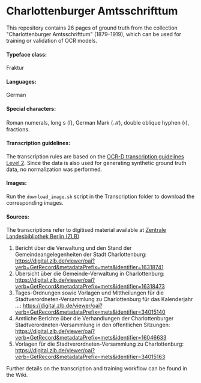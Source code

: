 # Charlottenburger Amtsschrifttum
This repository contains 26 pages of ground truth from the collection "Charlottenburger Amtsschrifttum" (1879–1919), which can be used for training or validation of OCR models.

#### Typeface class:
Fraktur

#### Languages:
German

#### Special characters:
Roman numerals, long s (ſ), German Mark (ℳ), double oblique hyphen (⸗), fractions.

#### Transcription guidelines:
The transcription rules are based on the [OCR-D transcription guidelines Level 2](https://ocr-d.de/en/gt-guidelines/trans/level_2_2.html). Since the data is also used for generating synthetic ground truth data, no normalization was performed.

#### Images:
Run the `download_image.sh` script in the Transcription folder to download the corresponding images.

#### Sources:
The transcriptions refer to digitised material available at [Zentrale Landesbibliothek Berlin (ZLB)](https://digital.zlb.de)
1) Bericht über die Verwaltung und den Stand der Gemeindeangelegenheiten der Stadt Charlottenburg: https://digital.zlb.de/viewer/oai?verb=GetRecord&metadataPrefix=mets&identifier=16318741
2) Übersicht über die Gemeinde-Verwaltung in Charlottenburg: https://digital.zlb.de/viewer/oai?verb=GetRecord&metadataPrefix=mets&identifier=16318473
3) Tages-Ordnungen sowie Vorlagen und Mittheilungen für die Stadtverordneten-Versammlung zu Charlottenburg für das Kalenderjahr ...: https://digital.zlb.de/viewer/oai?verb=GetRecord&metadataPrefix=mets&identifier=34015140
4) Amtliche Berichte über die Verhandlungen der Charlottenburger Stadtverordneten-Versammlung in den öffentlichen Sitzungen: https://digital.zlb.de/viewer/oai?verb=GetRecord&metadataPrefix=mets&identifier=16046633
5) Vorlagen für die Stadtverordneten-Versammlung zu Charlottenburg: https://digital.zlb.de/viewer/oai?verb=GetRecord&metadataPrefix=mets&identifier=34015163

Further details on the transcription and training workflow can be found in the Wiki.
